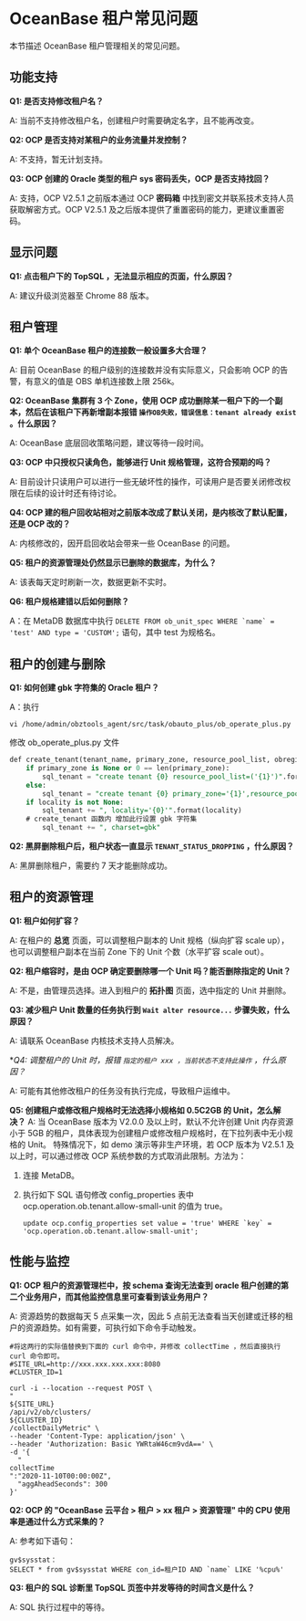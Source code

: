 OceanBase 租户常见问题
=====================================

本节描述 OceanBase 租户管理相关的常见问题。

功能支持
-------------------------

**Q1: 是否支持修改租户名？**

A: 当前不支持修改租户名，创建租户时需要确定名字，且不能再改变。

**Q2: OCP 是否支持对某租户的业务流量并发控制？**

A: 不支持，暂无计划支持。

**Q3: OCP 创建的 Oracle 类型的租户 sys 密码丢失，OCP 是否支持找回？**

A: 支持，OCP V2.5.1 之前版本通过 OCP **密码箱** 中找到密文并联系技术支持人员获取解密方式。OCP V2.5.1 及之后版本提供了重置密码的能力，更建议重置密码。

显示问题
-------------------------

**Q1: 点击租户下的 TopSQL ，无法显示相应的页面，什么原因？**

A: 建议升级浏览器至 Chrome 88 版本。

租户管理
-------------------------

**Q1: 单个 OceanBase 租户的连接数一般设置多大合理？**

A: 目前 OceanBase 的租户级别的连接数并没有实际意义，只会影响 OCP 的告警，有意义的值是 OBS 单机连接数上限 256k。

**Q2: OceanBase 集群有 3 个 Zone，使用 OCP 成功删除某一租户下的一个副本，然后在该租户下再新增副本报错 `操作OB失败，错误信息：tenant already exist` 。什么原因？**

A: OceanBase 底层回收策略问题，建议等待一段时间。

**Q3: OCP 中只授权只读角色，能够进行 Unit 规格管理，这符合预期的吗？**

A: 目前设计只读用户可以进行一些无破坏性的操作，可读用户是否要关闭修改权限在后续的设计时还有待讨论。

**Q4: OCP 建的租户回收站相对之前版本改成了默认关闭，是内核改了默认配置，还是 OCP 改的？**

A: 内核修改的，因开启回收站会带来一些 OceanBase 的问题。

**Q5: 租户的资源管理处仍然显示已删除的数据库，为什么？**

A: 该表每天定时刷新一次，数据更新不实时。

**Q6: 租户规格建错以后如何删除？**

A：在 MetaDB 数据库中执行 ``DELETE FROM ob_unit_spec WHERE `name` = 'test' AND type = 'CUSTOM';`` 语句，其中 test 为规格名。

租户的创建与删除
-----------------------------

**Q1: 如何创建 gbk 字符集的 Oracle 租户？**

A：执行

`vi /home/admin/obztools_agent/src/task/obauto_plus/ob_operate_plus.py`

修改 ob_operate_plus.py 文件

```sql
def create_tenant(tenant_name, primary_zone, resource_pool_list, obregion_name, rs_list=[], white_list='%', locality=None, tenant_mode=None):
    if primary_zone is None or 0 == len(primary_zone):
        sql_tenant = "create tenant {0} resource_pool_list=('{1}')".format(tenant_name, "', '".join(resource_pool_list))
    else:
        sql_tenant = "create tenant {0} primary_zone='{1}',resource_pool_list=('{2}')".format(tenant_name, primary_zone, "', '".join(resource_pool_list))
    if locality is not None:
        sql_tenant += ", locality='{0}'".format(locality)
    # create_tenant 函数内 增加此行设置 gbk 字符集
        sql_tenant += ", charset=gbk"
```

**Q2: 黑屏删除租户后，租户状态一直显示 `TENANT_STATUS_DROPPING` ，什么原因？**

A: 黑屏删除租户，需要约 7 天才能删除成功。

租户的资源管理
----------------------------

**Q1: 租户如何扩容？**

A: 在租户的 **总览** 页面，可以调整租户副本的 Unit 规格（纵向扩容 scale up），也可以调整租户副本在当前 Zone 下的 Unit 个数（水平扩容 scale out）。

**Q2: 租户缩容时，是由 OCP 确定要删除哪一个 Unit 吗？能否删除指定的 Unit？**

A: 不是，由管理员选择。进入到租户的 **拓扑图** 页面，选中指定的 Unit 并删除。

**Q3: 减少租户 Unit 数量的任务执行到 `Wait alter resource...` 步骤失败，什么原因？**

A: 请联系 OceanBase 内核技术支持人员解决。

**Q4: 调整租户的 Unit 时，报错 *`指定的租户 xxx ，当前状态不支持此操作` ，什么原因？**

A: 可能有其他修改租户的任务没有执行完成，导致租户运维中。

**Q5: 创建租户或修改租户规格时无法选择小规格如 0.5C2GB 的 Unit，怎么解决？**
A: 当 OceanBase 版本为 V2.0.0 及以上时，默认不允许创建 Unit 内存资源小于 5GB 的租户，具体表现为创建租户或修改租户规格时，在下拉列表中无小规格的 Unit。 特殊情况下，如 demo 演示等非生产环境，若 OCP 版本为 V2.5.1 及以上时，可以通过修改 OCP 系统参数的方式取消此限制。方法为：

1. 连接 MetaDB。

2. 执行如下 SQL 语句修改 config_properties 表中 ocp.operation.ob.tenant.allow-small-unit 的值为 true。

   ```unknow
   update ocp.config_properties set value = 'true' WHERE `key` = 'ocp.operation.ob.tenant.allow-small-unit';
   ```

性能与监控
--------------------------

**Q1: OCP 租户的资源管理栏中，按 schema 查询无法查到 oracle 租户创建的第二个业务用户，而其他监控信息里可查看到该业务用户？**

A: 资源趋势的数据每天 5 点采集一次，因此 5 点前无法查看当天创建或迁移的租户的资源趋势。如有需要，可执行如下命令手动触发。

```shell
#将这两行的实际值替换到下面的 curl 命令中，并修改 collectTime ，然后直接执行 curl 命令即可。
#SITE_URL=http://xxx.xxx.xxx.xxx:8080
#CLUSTER_ID=1         

curl -i --location --request POST \
" 
${SITE_URL} 
/api/v2/ob/clusters/ 
${CLUSTER_ID} 
/collectDailyMetric" \
--header 'Content-Type: application/json' \
--header 'Authorization: Basic YWRtaW46cm9vdA==' \
-d '{
  " 
collectTime 
":"2020-11-10T00:00:00Z",
  "aggAheadSeconds": 300
}'
```

**Q2: OCP 的 "OceanBase 云平台 \> 租户 \> xx 租户 \> 资源管理" 中的 CPU 使用率是通过什么方式采集的？**

A: 参考如下语句：

```shell
gv$sysstat：
SELECT * from gv$sysstat WHERE con_id=租户ID AND `name` LIKE '%cpu%'
```

**Q3: 租户的 SQL 诊断里 TopSQL 页签中并发等待的时间含义是什么？**

A: SQL 执行过程中的等待。

